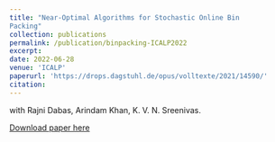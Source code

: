 ```yaml
---
title: "Near-Optimal Algorithms for Stochastic Online Bin
Packing"
collection: publications
permalink: /publication/binpacking-ICALP2022
excerpt: 
date: 2022-06-28
venue: 'ICALP'
paperurl: 'https://drops.dagstuhl.de/opus/volltexte/2021/14590/'
citation:
---
```

with Rajni Dabas, Arindam Khan, K. V. N. Sreenivas.

[Download paper here](https://drops.dagstuhl.de/opus/volltexte/2021/14590/)

<!-- Recommended citation: Your Name, You. (2009). "Paper Title Number 1." <i>Journal 1</i>. 1(1). -->
